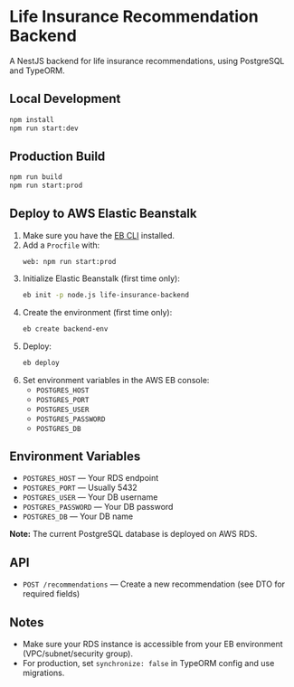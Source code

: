 # Life Insurance Recommendation Backend

A NestJS backend for life insurance recommendations, using PostgreSQL and TypeORM.

## Local Development

```sh
npm install
npm run start:dev
```

## Production Build

```sh
npm run build
npm run start:prod
```

## Deploy to AWS Elastic Beanstalk

1. Make sure you have the [EB CLI](https://docs.aws.amazon.com/elasticbeanstalk/latest/dg/eb-cli3-install.html) installed.
2. Add a `Procfile` with:
   ```
   web: npm run start:prod
   ```
3. Initialize Elastic Beanstalk (first time only):
   ```sh
   eb init -p node.js life-insurance-backend
   ```
4. Create the environment (first time only):
   ```sh
   eb create backend-env
   ```
5. Deploy:
   ```sh
   eb deploy
   ```
6. Set environment variables in the AWS EB console:
   - `POSTGRES_HOST`
   - `POSTGRES_PORT`
   - `POSTGRES_USER`
   - `POSTGRES_PASSWORD`
   - `POSTGRES_DB`

## Environment Variables
- `POSTGRES_HOST` — Your RDS endpoint
- `POSTGRES_PORT` — Usually 5432
- `POSTGRES_USER` — Your DB username
- `POSTGRES_PASSWORD` — Your DB password
- `POSTGRES_DB` — Your DB name

**Note:** The current PostgreSQL database is deployed on AWS RDS.

## API

- `POST /recommendations` — Create a new recommendation (see DTO for required fields)

## Notes
- Make sure your RDS instance is accessible from your EB environment (VPC/subnet/security group).
- For production, set `synchronize: false` in TypeORM config and use migrations.
